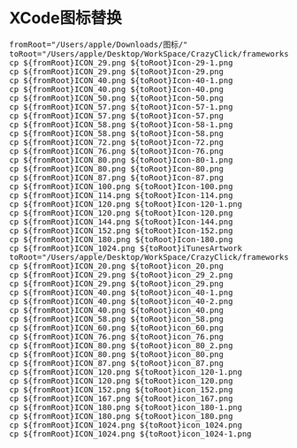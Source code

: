 # XCode图标替换
<pre>
fromRoot="/Users/apple/Downloads/图标/"
toRoot="/Users/apple/Desktop/WorkSpace/CrazyClick/frameworks/runtime-src/proj.ios_mac/ios/"
cp ${fromRoot}ICON_29.png ${toRoot}Icon-29-1.png
cp ${fromRoot}ICON_29.png ${toRoot}Icon-29.png
cp ${fromRoot}ICON_40.png ${toRoot}Icon-40-1.png
cp ${fromRoot}ICON_40.png ${toRoot}Icon-40.png
cp ${fromRoot}ICON_50.png ${toRoot}Icon-50.png
cp ${fromRoot}ICON_57.png ${toRoot}Icon-57-1.png
cp ${fromRoot}ICON_57.png ${toRoot}Icon-57.png
cp ${fromRoot}ICON_58.png ${toRoot}Icon-58-1.png
cp ${fromRoot}ICON_58.png ${toRoot}Icon-58.png
cp ${fromRoot}ICON_72.png ${toRoot}Icon-72.png
cp ${fromRoot}ICON_76.png ${toRoot}Icon-76.png
cp ${fromRoot}ICON_80.png ${toRoot}Icon-80-1.png
cp ${fromRoot}ICON_80.png ${toRoot}Icon-80.png
cp ${fromRoot}ICON_87.png ${toRoot}Icon-87.png
cp ${fromRoot}ICON_100.png ${toRoot}Icon-100.png
cp ${fromRoot}ICON_114.png ${toRoot}Icon-114.png
cp ${fromRoot}ICON_120.png ${toRoot}Icon-120-1.png
cp ${fromRoot}ICON_120.png ${toRoot}Icon-120.png
cp ${fromRoot}ICON_144.png ${toRoot}Icon-144.png
cp ${fromRoot}ICON_152.png ${toRoot}Icon-152.png
cp ${fromRoot}ICON_180.png ${toRoot}Icon-180.png
cp ${fromRoot}ICON_1024.png ${toRoot}iTunesArtwork
toRoot="/Users/apple/Desktop/WorkSpace/CrazyClick/frameworks/runtime-src/proj.ios_mac/AFBChild-mobile/Images-2.xcassets/AppIcon.appiconset/"
cp ${fromRoot}ICON_20.png ${toRoot}icon_20.png
cp ${fromRoot}ICON_29.png ${toRoot}icon_29_2.png
cp ${fromRoot}ICON_29.png ${toRoot}icon_29.png
cp ${fromRoot}ICON_40.png ${toRoot}icon_40-1.png
cp ${fromRoot}ICON_40.png ${toRoot}icon_40-2.png
cp ${fromRoot}ICON_40.png ${toRoot}icon_40.png
cp ${fromRoot}ICON_58.png ${toRoot}icon_58.png
cp ${fromRoot}ICON_60.png ${toRoot}icon_60.png
cp ${fromRoot}ICON_76.png ${toRoot}icon_76.png
cp ${fromRoot}ICON_80.png ${toRoot}icon_80_2.png
cp ${fromRoot}ICON_80.png ${toRoot}icon_80.png
cp ${fromRoot}ICON_87.png ${toRoot}icon_87.png
cp ${fromRoot}ICON_120.png ${toRoot}icon_120-1.png
cp ${fromRoot}ICON_120.png ${toRoot}icon_120.png
cp ${fromRoot}ICON_152.png ${toRoot}icon_152.png
cp ${fromRoot}ICON_167.png ${toRoot}icon_167.png
cp ${fromRoot}ICON_180.png ${toRoot}icon_180-1.png
cp ${fromRoot}ICON_180.png ${toRoot}icon_180.png
cp ${fromRoot}ICON_1024.png ${toRoot}icon_1024.png
cp ${fromRoot}ICON_1024.png ${toRoot}icon_1024-1.png

</pre>